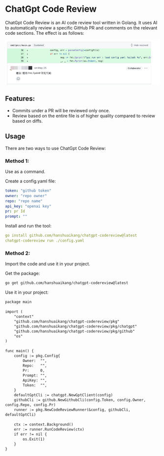 # ChatGpt Code Review
ChatGpt Code Review is an AI code review tool written in Golang. It uses AI to automatically review a specific GitHub PR and comments on the relevant code sections. The effect is as follows:

![img.png](docs/imgs/img.png)

## Features:
- Commits under a PR will be reviewed only once.
- Review based on the entire file is of higher quality compared to review based on diffs.

## Usage

There are two ways to use ChatGpt Code Review:

### Method 1:

Use as a command.

Create a config.yaml file:
```yaml
token: "github token"
owner: "repo owner"
repo: "repo name"
api_key: "openai key"
pr: pr Id
prompt: ""
```

Install and run the tool:
```yaml
go install github.com/hanshuaikang/chatgpt-codereview@latest
chatgpt-codereview run ./config.yaml
```

### Method 2:
Import the code and use it in your project.

Get the package:
```bash
go get github.com/hanshuaikang/chatgpt-codereview@latest
```

Use it in your project:

```golang
package main

import (
	"context"
	"github.com/hanshuaikang/chatgpt-codereview/pkg"
	"github.com/hanshuaikang/chatgpt-codereview/pkg/chatgpt"
	"github.com/hanshuaikang/chatgpt-codereview/pkg/github"
	"os"
)

func main() {
	config := pkg.Config{
		Owner:  "",
		Repo:   "",
		Pr:     0,
		Prompt: "",
		ApiKey: "",
		Token:  "",
	}
	defaultGptCli := chatgpt.NewGptClient(config)
	githubCli := github.NewGithubCli(config.Token, config.Owner, config.Repo, config.Pr)
	runner := pkg.NewCodeReviewRunner(&config, githubCli, defaultGptCli)

	ctx := context.Background()
	err := runner.RunCodeReview(ctx)
	if err != nil {
		os.Exit(1)
	}
}

```